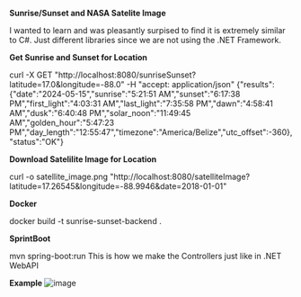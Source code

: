 **Sunrise/Sunset and NASA Satelite Image**

I wanted to learn and was pleasantly surpised to find it is extremely similar to C#. Just different libraries since we are not using the .NET Framework.


**Get Sunrise and Sunset for Location**

curl -X GET "http://localhost:8080/sunriseSunset?latitude=17.0&longitude=-88.0" -H "accept: application/json"
{"results":{"date":"2024-05-15","sunrise":"5:21:51 AM","sunset":"6:17:38 PM","first_light":"4:03:31 AM","last_light":"7:35:58 PM","dawn":"4:58:41 AM","dusk":"6:40:48 PM","solar_noon":"11:49:45 AM","golden_hour":"5:47:23 PM","day_length":"12:55:47","timezone":"America/Belize","utc_offset":-360},"status":"OK"}

**Download Satelilite Image for Location**

curl -o satellite_image.png "http://localhost:8080/satelliteImage?latitude=17.26545&longitude=-88.9946&date=2018-01-01"


**Docker**

docker build -t sunrise-sunset-backend .
 
**SprintBoot**

mvn spring-boot:run
This is how we make the Controllers just like in .NET WebAPI


**Example**
![image](https://github.com/stefonalfaro/Java-Sunrise-Sunset-Backend-Service/assets/45152948/5011cc8c-1213-4371-934b-47d7b0561743)
